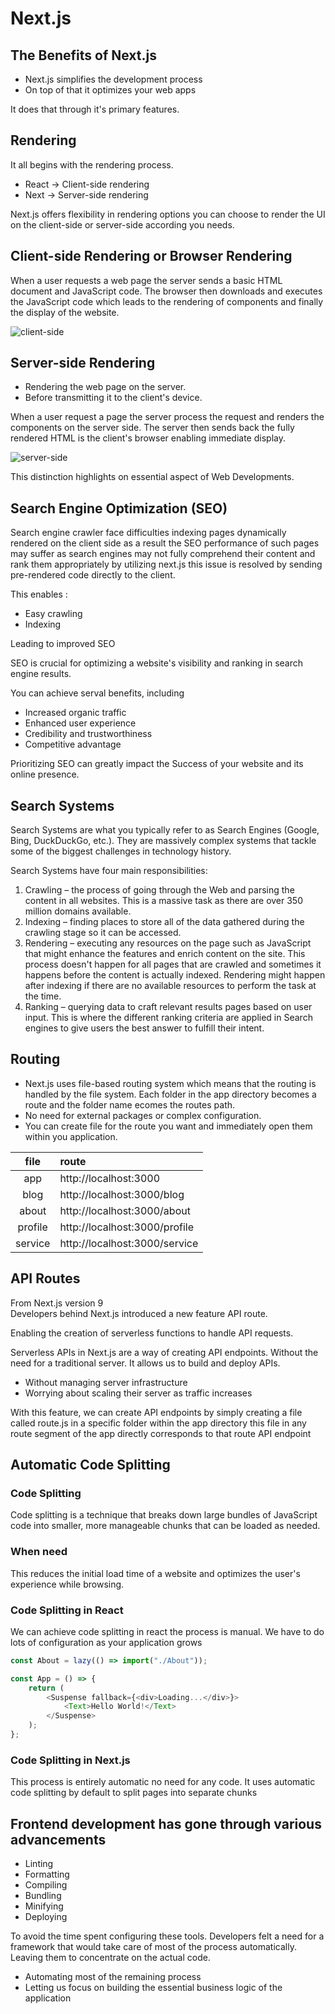 # Next.js

## The Benefits of Next.js

-   Next.js simplifies the development process
-   On top of that it optimizes your web apps

It does that through it's primary features.

## Rendering

It all begins with the rendering process.

-   React &rarr; Client-side rendering
-   Next &rarr; Server-side rendering

Next.js offers flexibility in rendering options you can choose to render the UI on the client-side or server-side
according you needs.

## Client-side Rendering or Browser Rendering

When a user requests a web page the server sends a basic HTML document and JavaScript code. The browser then downloads
and executes the JavaScript code which leads to the rendering of components and finally the display of the website.

![client-side](./public/assets/client-side-rendering.svg)

## Server-side Rendering

-   Rendering the web page on the server.
-   Before transmitting it to the client's device.

When a user request a page the server process the request and renders the components on the server side. The server then
sends back the fully rendered HTML is the client's browser enabling immediate display.

![server-side](./public/assets/server-side-rendering.svg)

This distinction highlights on essential aspect of Web Developments.

## Search Engine Optimization (SEO)

Search engine crawler face difficulties indexing pages dynamically rendered on the client side as a result the SEO
performance of such pages may suffer as search engines may not fully comprehend their content and rank them
appropriately by utilizing next.js this issue is resolved by sending pre-rendered code directly to the client.

This enables :

-   Easy crawling
-   Indexing

Leading to improved SEO

SEO is crucial for optimizing a website's visibility and ranking in search engine results.

You can achieve serval benefits, including

-   Increased organic traffic
-   Enhanced user experience
-   Credibility and trustworthiness
-   Competitive advantage

Prioritizing SEO can greatly impact the Success of your website and its online presence.

## Search Systems

Search Systems are what you typically refer to as Search Engines (Google, Bing, DuckDuckGo, etc.). They are massively
complex systems that tackle some of the biggest challenges in technology history.

Search Systems have four main responsibilities:

1. Crawling – the process of going through the Web and parsing the content in all websites. This is a massive task as
   there
   are over 350 million domains available.
2. Indexing – finding places to store all of the data gathered during the crawling stage so it can be accessed.
3. Rendering – executing any resources on the page such as JavaScript that might enhance the features and enrich content
   on
   the site. This process doesn't happen for all pages that are crawled and sometimes it happens before the content is
   actually indexed. Rendering might happen after indexing if there are no available resources to perform the task at
   the
   time.
4. Ranking – querying data to craft relevant results pages based on user input. This is where the different ranking
   criteria are applied in Search engines to give users the best answer to fulfill their intent.

## Routing

-   Next.js uses file-based routing system which means that the routing is handled by the file system. Each folder in the
    app directory becomes a route and the folder name ecomes the routes path.
-   No need for external packages or complex configuration.
-   You can create file for the route you want and immediately open them within you application.

|  file   | route                         |
| :-----: | :---------------------------- |
|   app   | http://localhost:3000         |
|  blog   | http://localhost:3000/blog    |
|  about  | http://localhost:3000/about   |
| profile | http://localhost:3000/profile |
| service | http://localhost:3000/service |

## API Routes

From Next.js version 9 \
Developers behind Next.js introduced a new feature API route.

Enabling the creation of serverless functions to handle API requests.

Serverless APIs in Next.js are a way of creating API endpoints. Without the need for a traditional server. It allows
us to build and deploy APIs.

-   Without managing server infrastructure
-   Worrying about scaling their server as traffic increases

With this feature, we can create API endpoints by simply creating a file called route.js in a specific folder within the
app directory this file in any route segment of the app directly corresponds to that route API endpoint

## Automatic Code Splitting

### Code Splitting

Code splitting is a technique that breaks down large bundles of JavaScript code into smaller, more manageable chunks
that can be loaded as needed.

### When need

This reduces the initial load time of a website and optimizes the user's experience while browsing.

### Code Splitting in React

We can achieve code splitting in react the process is manual. We have to do lots of configuration as your application
grows

```javascript
const About = lazy(() => import("./About"));

const App = () => {
	return (
		<Suspense fallback={<div>Loading...</div>}>
			<Text>Hello World!</Text>
		</Suspense>
	);
};
```

### Code Splitting in Next.js

This process is entirely automatic no need for any code. It uses automatic code splitting by default to split pages into
separate chunks

## Frontend development has gone through various advancements

-   Linting
-   Formatting
-   Compiling
-   Bundling
-   Minifying
-   Deploying

To avoid the time spent configuring these tools. Developers felt a need for a framework that would take care of most of
the process automatically. Leaving them to concentrate on the actual code.

-   Automating most of the remaining process
-   Letting us focus on building the essential business logic of the application
